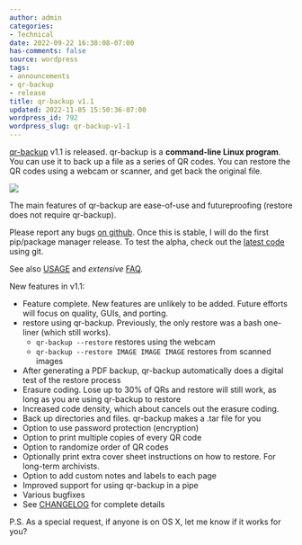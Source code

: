 ```yaml
---
author: admin
categories:
- Technical
date: 2022-09-22 16:38:08-07:00
has-comments: false
source: wordpress
tags:
- announcements
- qr-backup
- release
title: qr-backup v1.1
updated: 2022-11-05 15:50:36-07:00
wordpress_id: 792
wordpress_slug: qr-backup-v1-1
---
```

[qr-backup](https://github.com/za3k/qr-backup) v1.1 is released. qr-backup is a **command-line Linux program**. You can use it to back up a file as a series of QR codes. You can restore the QR codes using a webcam or scanner, and get back the original file.

[![](/wp-content/uploads/2022/09/image-1024x614.png)](/wp-content/uploads/2022/09/image.png)

The main features of qr-backup are ease-of-use and futureproofing (restore does not require qr-backup).

Please report any bugs [on github](https://github.com/za3k/qr-backup/issues). Once this is stable, I will do the first pip/package manager release. To test the alpha, check out the [latest code](https://github.com/za3k/qr-backup) using git.

See also [USAGE](https://github.com/za3k/qr-backup/blob/master/docs/USAGE.md) and *extensive* [FAQ](https://github.com/za3k/qr-backup/blob/master/docs/FAQ.md).

New features in v1.1:

-   Feature complete. New features are unlikely to be added. Future efforts will focus on quality, GUIs, and porting.
-   restore using qr-backup. Previously, the only restore was a bash one-liner (which still works).
    -   `qr-backup --restore` restores using the webcam
    -   `qr-backup --restore IMAGE IMAGE IMAGE` restores from scanned images
-   After generating a PDF backup, qr-backup automatically does a digital test of the restore process
-   Erasure coding. Lose up to 30% of QRs and restore will still work, as long as you are using qr-backup to restore
-   Increased code density, which about cancels out the erasure coding.
-   Back up directories and files. qr-backup makes a .tar file for you
-   Option to use password protection (encryption)
-   Option to print multiple copies of every QR code
-   Option to randomize order of QR codes
-   Optionally print extra cover sheet instructions on how to restore. For long-term archivists.
-   Option to add custom notes and labels to each page
-   Improved support for using qr-backup in a pipe
-   Various bugfixes
-   See [CHANGELOG](https://github.com/za3k/qr-backup/blob/master/CHANGELOG) for complete details

P.S. As a special request, if anyone is on OS X, let me know if it works for you?
